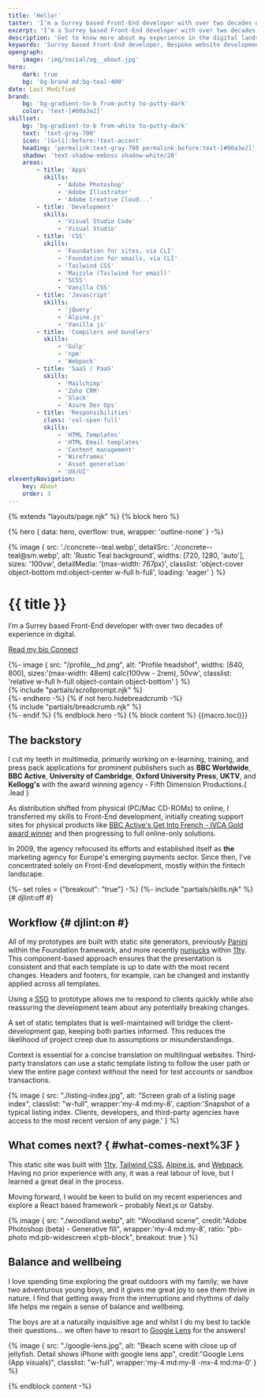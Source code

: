 ```yaml
---
title: 'Hello!'
taster: 'I’m a Surrey based Front-End developer with over two decades of experience in digital.'
excerpt: 'I’m a Surrey based Front-End developer with over two decades of experience in digital.'
description: 'Get to know more about my experience in the digital landscape, how I keep my skills sharp, and the methods I prefer to use to produce my best work.'
keywords: 'Surrey based Front-End developer, Bespoke website development, HTML, CSS, Creative development, The Great Outdoors, Balance and wellbeing'
opengraph:
    image: 'img/social/og__about.jpg'
hero:
    dark: true
    bg: 'bg-brand md:bg-teal-400'
date: Last Modified
brand:
    bg: 'bg-gradient-to-b from-putty to-putty-dark'
    color: 'text-[#00a3e2]'
skillset:
    bg: 'bg-gradient-to-b from-white to-putty-dark'
    text: 'text-gray-700'
    icon: '[&>li]:before:!text-accent'
    heading: 'permalink:text-gray-700 permalink:before:text-[#00a3e2]'
    shadow: 'text-shadow-emboss shadow-white/20'
    areas:
        - title: 'Apps'
          skills:
              - 'Adobe Photoshop'
              - 'Adobe Illustrator'
              - 'Adobe Creative Cloud...'
        - title: 'Development'
          skills:
              - 'Visual Studio Code'
              - 'Visual Studio'
        - title: 'CSS'
          skills:
              - 'Foundation for sites, via CLI'
              - 'Foundation for emails, via CLI'
              - 'Tailwind CSS'
              - 'Maizzle (Tailwind for email)'
              - 'SCSS'
              - 'Vanilla CSS'
        - title: 'Javascript'
          skills:
              - 'jQuery'
              - 'Alpine.js'
              - 'Vanilla js'
        - title: 'Compilers and bundlers'
          skills:
              - 'Gulp'
              - 'npm'
              - 'Webpack'
        - title: 'SaaS / PaaS'
          skills:
              - 'Mailchimp'
              - 'Zoho CRM'
              - 'Slack'
              - 'Azure Dev Ops'
        - title: 'Responsibilities'
          class: 'col-span-full'
          skills:
              - 'HTML Templates'
              - 'HTML Email templates'
              - 'Content management'
              - 'Wireframes'
              - 'Asset generation'
              - 'UX/UI'
eleventyNavigation:
    key: About
    order: 3
---
```


{% extends "layouts/page.njk" %}
{% block hero %}

{% hero { data: hero, overflow: true, wrapper: 'outline-none'  } -%}

<!-- grid content -->
<div class="absolute inset-0 h-full w-full">
{% image { src: './concrete--teal.webp', detailSrc: './concrete--teal@sm.webp', alt: 'Rustic Teal background', widths: [720, 1280, 'auto'], sizes: '100vw', detailMedia: '(max-width: 767px)', classlist: 'object-cover object-bottom md:object-center w-full h-full', loading: 'eager' } %}
</div>
<div class="relative grid grid-rows-1 grid-cols-1 md:grid-cols-block50 2xl:grid-cols-block33 md:min-h-widescreen lg:min-h-block lg:h-block gap-4 md:gap-8 pt-[var(--smheaderheight)] md:pt-[var(--headerheight)] max-w-container mx-auto">
  <div class="self-center w-full"
            x-cloak
            :class="shown ? 'animate-fade-in-down' : 'invisible'">
    <h1 id="headline" class="text-4xl/normal lg:text-7xl/none relative text-shadow-headline">{{ title }}</h1>
    <div class="max-w-prose mt-4 md:mt-6 rte">
    <p class="text-xl lg:text-2xl 2xl:text-3xl font-medium">
      I’m a Surrey based Front-End developer with over two decades of experience in digital.
    </p>
    <p class="flex flex-row gap-2">
    <a href="#main-content"
        class="btn btn--secondary btn--icon inline-flex transform duration-300">Read my bio
      <i class="fa-regular fa-circle-down animate-nudge-down"></i>
    </a>
    <a href="/connect" class="btn btn--outline transform duration-300">Connect</a>
    </p>
    </div>
  </div>
  <!-- image options [default]: [items-center] items-start items-end items-stretch -->
  <div class="flex justify-center relative">
    <div class="bg-white absolute w-auto h-full aspect-1 rounded-egg"></div>
    <div class="absolute border border-white/30 w-auto h-full aspect-1 animate-morph-delay"></div>
    <div class="absolute border border-white/95 w-auto h-full aspect-1 animate-morph "></div>
    <div class="w-full h-full" :class="shown ? 'animate-stretch' : 'invisible'">
    {%- image { src: "/profile__hd.png", alt: "Profile headshot", widths: [640, 800], sizes:'(max-width: 48em) calc(100vw - 2rem), 50vw', classlist: 'relative w-full h-full object-contain object-bottom' } %}</div>
  </div>
</div>
  <div class="absolute pointer-events-none bottom-0  z-shortcuts -translate-x-1/2 pb-4 md:pb-8 left-1/2">
    {% include "partials/scrollprompt.njk" %}
  </div>
{%- endhero -%}
{% if not hero.hidebreadcrumb -%}
  <div class="max-w-container mx-auto relative">{% include "partials/breadcrumb.njk" %}</div>
{%- endif %}
{% endblock hero -%}
{% block content %}
{{macro.toc()}}

## The backstory

I cut my teeth in multimedia, primarily working on e-learning, training, and press pack applications for prominent publishers such as **BBC Worldwide**, **BBC Active**, **University of Cambridge**, **Oxford University Press**, **UKTV**, and **Kellogg's** with the award winning agency - Fifth Dimension Productions.{ .lead }

As distribution shifted from physical (PC/Mac CD-ROMs) to online, I transferred my skills to Front-End development, initially creating support sites for physical products like [BBC Active's Get Into French - IVCA Gold award winner](https://www.cam.ac.uk/news/get-into-french-wins-gold-award) and then progressing to full online-only solutions.

In 2009, the agency refocused its efforts and established itself as **the** marketing agency for Europe's emerging payments sector. Since then, I've concentrated solely on Front-End development, mostly within the fintech landscape.

{%- set roles = {"breakout": "true"} -%}
{%- include "partials/skills.njk" %}{# djlint:off #}

## Workflow {# djlint:on #}

All of my prototypes are built with static site generators, previously [Panini](https://get.foundation/sites/docs/panini.html) within the Foundation framework, and more recently [nunjucks](https://mozilla.github.io/nunjucks/) within [11ty](https://www.11ty.dev/). This component-based approach ensures that the presentation is consistent and that each template is up to date with the most recent changes. Headers and footers, for example, can be changed and instantly applied across all templates.

Using a <abbr title="Static Site Generator">SSG</abbr> to prototype allows me to respond to clients quickly while also reassuring the development team about any potentially breaking changes.

A set of static templates that is well-maintained will bridge the client-development gap, keeping both parties informed. This reduces the likelihood of project creep due to assumptions or misunderstandings.

Context is essential for a concise translation on multilingual websites. Third-party translators can use a static template listing to follow the user path or view the entire page context without the need for test accounts or sandbox transactions.

{% image { src: "./listing-index.jpg", alt: "Screen grab of a listing page index", classlist: "w-full", wrapper:'my-4 md:my-8', caption:'Snapshot of a typical listing index. Clients, developers, and third-party agencies have access to the most recent version of any page.' } %}

## What comes next? { #what-comes-next%3F }

This static site was built with [11ty](https://www.11ty.dev/), [Tailwind CSS](https://tailwindcss.com/), [Alpine.js](https://alpinejs.dev/), and [Webpack](https://webpack.js.org/). Having no prior experience with any, it was a real labour of love, but I learned a great deal in the process.

Moving forward, I would be keen to build on my recent experiences and explore a React based framework – probably Next.js or Gatsby.

{% image { src: "./woodland.webp", alt: "Woodland scene", credit:"Adobe Photoshop (beta) - Generative fill", wrapper:'my-4 md:my-8', ratio: "pb-photo md:pb-widescreen xl:pb-block", breakout: true   } %}

## Balance and wellbeing

I love spending time exploring the great outdoors with my family; we have two adventurous young boys, and it gives me great joy to see them thrive in nature. I find that getting away from the interruptions and rhythms of daily life helps me regain a sense of balance and wellbeing.

The boys are at a naturally inquisitive age and whilst I do my best to tackle their questions... we often have to resort to [Google Lens](https://lens.google/intl/en-GB/#cta-section) for the answers!

{% image { src: "./google-lens.jpg", alt: "Beach scene with close up of jellyfish. Detail shows iPhone with google lens app", credit:"Google Lens (App visuals)", classlist: "w-full", wrapper:'my-4 md:my-8 -mx-4 md:mx-0' } %}

{% endblock content -%}
